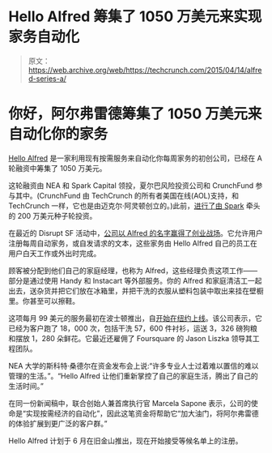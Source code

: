 # Hello Alfred 筹集了 1050 万美元来实现家务自动化 

> 原文：<https://web.archive.org/web/https://techcrunch.com/2015/04/14/alfred-series-a/>

# 你好，阿尔弗雷德筹集了 1050 万美元来自动化你的家务

[Hello Alfred](https://web.archive.org/web/20221209004549/https://www.helloalfred.com/) 是一家利用现有按需服务来自动化你每周家务的初创公司，已经在 A 轮融资中筹集了 1050 万美元。

这轮融资由 NEA 和 Spark Capital 领投，夏尔巴风险投资公司和 CrunchFund 参与其中。(CrunchFund 由 TechCrunch 的所有者美国在线(AOL)支持，和 TechCrunch 一样，它也是由迈克尔·阿灵顿创立的。)此前，[进行了由 Spark](https://web.archive.org/web/20221209004549/https://beta.techcrunch.com/2014/11/18/alfred-goes-live-in-ny-with-a-fresh-2m-in-seed-from-spark-capital/) 牵头的 200 万美元种子轮投资。

在最近的 Disrupt SF 活动中，[公司以 Alfred 的名字赢得了创业战场](https://web.archive.org/web/20221209004549/https://beta.techcrunch.com/2014/09/10/and-the-winner-of-techcrunch-disrupt-sf-2014-is-alfred/)。它允许用户注册每周自动家务，或自发请求的文本，这些家务由 Hello Alfred 自己的员工在用户白天工作或外出时完成。

顾客被分配到他们自己的家庭经理，也称为 Alfred，这些经理负责这项工作——部分是通过使用 Handy 和 Instacart 等外部服务。你的 Alfred 和家庭清洁工一起出去，送杂货并把它们放在冰箱里，并把干洗的衣服从塑料包装中取出来挂在壁橱里。你甚至可以擦鞋。

这项每月 99 美元的服务最初在波士顿推出，自[开始在纽约上线](https://web.archive.org/web/20221209004549/https://beta.techcrunch.com/2014/11/18/alfred-goes-live-in-ny-with-a-fresh-2m-in-seed-from-spark-capital/)。该公司表示，它已经为客户跑了 18，000 次，包括干洗 57，600 件衬衫，运送 3，326 磅狗粮和摆放 1，280 朵鲜花。它最近还雇佣了 Foursquare 的 Jason Liszka 领导其工程团队。

NEA 大学的斯科特·桑德尔在资金发布会上说:“许多专业人士过着难以置信的难以管理的生活。”。“Hello Alfred 让他们重新掌控了自己的家庭生活，腾出了自己的生活时间。”

在同一份新闻稿中，联合创始人兼首席执行官 Marcela Sapone 表示，公司的使命是“实现按需经济的自动化”，因此这笔资金将帮助它“加大油门，将阿尔弗雷德的体验扩展到更广泛的客户群。”

Hello Alfred 计划于 6 月在旧金山推出，现在开始接受等候名单上的注册。